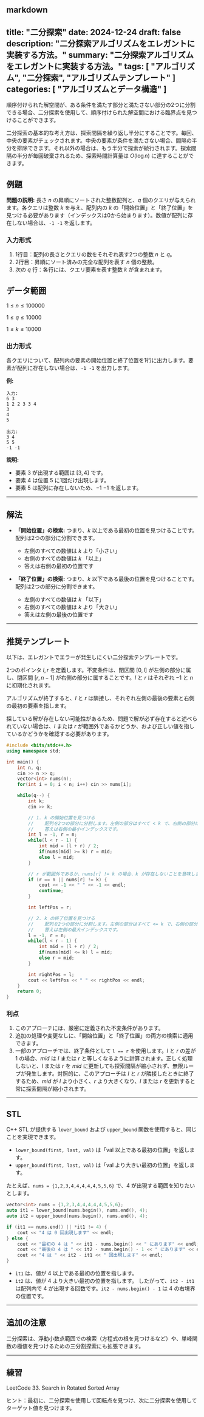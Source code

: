 markdown
---
title: "二分探索"
date: 2024-12-24
draft: false
description: "二分探索アルゴリズムをエレガントに実装する方法。"
summary: "二分探索アルゴリズムをエレガントに実装する方法。"
tags: [ "アルゴリズム", "二分探索", "アルゴリズムテンプレート" ]
categories: [ "アルゴリズムとデータ構造" ]
---

順序付けられた解空間が、ある条件を満たす部分と満たさない部分の2つに分割できる場合、二分探索を使用して、順序付けられた解空間における臨界点を見つけることができます。

二分探索の基本的な考え方は、探索間隔を繰り返し半分にすることです。毎回、中央の要素がチェックされます。中央の要素が条件を満たさない場合、間隔の半分を排除できます。それ以外の場合は、もう半分で探索が続行されます。探索間隔の半分が毎回破棄されるため、探索時間計算量は $O(\log n)$ に達することができます。

## 例題

**問題の説明:**
長さ $n$ の昇順にソートされた整数配列と、$q$ 個のクエリが与えられます。各クエリは整数 $k$ を与え、配列内の $k$ の「開始位置」と「終了位置」を見つける必要があります（インデックスは0から始まります）。数値が配列に存在しない場合は、`-1 -1` を返します。

### 入力形式

1. 1行目：配列の長さとクエリの数をそれぞれ表す2つの整数 $n$ と $q$。
2. 2行目：昇順にソート済みの完全な配列を表す $n$ 個の整数。
3. 次の $q$ 行：各行には、クエリ要素を表す整数 $k$ が含まれます。

## データ範囲

$1 \leq n \leq 100000$

$1 \leq q \leq 10000$

$1 \leq k \leq 10000$

### 出力形式

各クエリについて、配列内の要素の開始位置と終了位置を1行に出力します。要素が配列に存在しない場合は、`-1 -1` を出力します。

**例:**

```
入力:
6 3
1 2 2 3 3 4
3
4
5

出力:
3 4
5 5
-1 -1
```

**説明:**

- 要素 $3$ が出現する範囲は $[3, 4]$ です。
- 要素 $4$ は位置 $5$ に1回だけ出現します。
- 要素 $5$ は配列に存在しないため、$-1$ $-1$ を返します。

---

## 解法

- **「開始位置」の検索:**
  つまり、$k$ 以上である最初の位置を見つけることです。配列は2つの部分に分割できます。
    - 左側のすべての数値は $k$ より「小さい」
    - 右側のすべての数値は $k$ 「以上」
    - 答えは右側の最初の位置です

- **「終了位置」の検索:**
  つまり、$k$ 以下である最後の位置を見つけることです。配列は2つの部分に分割できます。
    - 左側のすべての数値は $k$ 「以下」
    - 右側のすべての数値は $k$ より「大きい」
    - 答えは左側の最後の位置です

---

## 推奨テンプレート

以下は、エレガントでエラーが発生しにくい二分探索テンプレートです。

2つのポインタ $l, r$ を定義します。不変条件は、閉区間 $[0, l]$ が左側の部分に属し、閉区間 $[r, n - 1]$ が右側の部分に属することです。$l$ と $r$ はそれぞれ $-1$ と $n$ に初期化されます。

アルゴリズムが終了すると、$l$ と $r$ は隣接し、それぞれ左側の最後の要素と右側の最初の要素を指します。

探している解が存在しない可能性があるため、問題で解が必ず存在すると述べられていない場合は、$l$ または $r$ が範囲外であるかどうか、および正しい値を指しているかどうかを確認する必要があります。

```cpp
#include <bits/stdc++.h>
using namespace std;

int main() {
    int n, q;
    cin >> n >> q;
    vector<int> nums(n);
    for(int i = 0; i < n; i++) cin >> nums[i];

    while(q--) {
        int k;
        cin >> k;

        // 1. k の開始位置を見つける
        //    配列を2つの部分に分割します。左側の部分はすべて < k で、右側の部分はすべて >= k です。
        //    答えは右側の最小インデックスです。
        int l = -1, r = n;
        while(l < r - 1) {
            int mid = (l + r) / 2;
            if(nums[mid] >= k) r = mid; 
            else l = mid;
        }

        // r が範囲外であるか、nums[r] != k の場合、k が存在しないことを意味します
        if (r == n || nums[r] != k) {
            cout << -1 << " " << -1 << endl;
            continue;
        }

        int leftPos = r;

        // 2. k の終了位置を見つける
        //    配列を2つの部分に分割します。左側の部分はすべて <= k で、右側の部分はすべて > k です。
        //    答えは左側の最大インデックスです。
        l = -1, r = n;
        while(l < r - 1) {
            int mid = (l + r) / 2;
            if(nums[mid] <= k) l = mid;
            else r = mid;
        }

        int rightPos = l;
        cout << leftPos << " " << rightPos << endl;
    }
    return 0;
}
```

### 利点

1. このアプローチには、厳密に定義された不変条件があります。
2. 追加の処理や変更なしに、「開始位置」と「終了位置」の両方の検索に適用できます。
3. 一部のアプローチでは、終了条件として `l == r` を使用します。$l$ と $r$ の差が $1$ の場合、$mid$ は $l$ または $r$ と等しくなるように計算されます。正しく処理しないと、$l$ または $r$ を $mid$ に更新しても探索間隔が縮小されず、無限ループが発生します。対照的に、このアプローチは $l$ と $r$ が隣接したときに終了するため、$mid$ が $l$ より小さく、$r$ より大きくなり、$l$ または $r$ を更新すると常に探索間隔が縮小されます。

---

## STL

C++ STL が提供する `lower_bound` および `upper_bound` 関数を使用すると、同じことを実現できます。

- `lower_bound(first, last, val)` は「val 以上である最初の位置」を返します。
- `upper_bound(first, last, val)` は「val より大きい最初の位置」を返します。

たとえば、`nums = {1,2,3,4,4,4,4,4,5,5,6}` で、4 が出現する範囲を知りたいとします。

```cpp
vector<int> nums = {1,2,3,4,4,4,4,4,5,5,6};
auto it1 = lower_bound(nums.begin(), nums.end(), 4);
auto it2 = upper_bound(nums.begin(), nums.end(), 4);

if (it1 == nums.end() || *it1 != 4) {
    cout << "4 は 0 回出現します" << endl;
} else {
    cout << "最初の 4 は " << it1 - nums.begin() << " にあります" << endl;
    cout << "最後の 4 は " << it2 - nums.begin() - 1 << " にあります" << endl;
    cout << "4 は " << it2 - it1 << " 回出現します" << endl;
}
```

- `it1` は、値が $4$ 以上である最初の位置を指します。
- `it2` は、値が $4$ より大きい最初の位置を指します。
  したがって、`it2 - it1` は配列内で $4$ が出現する回数です。`it2 - nums.begin() - 1` は $4$ の右境界の位置です。

---

## 追加の注意

二分探索は、浮動小数点範囲での検索（方程式の根を見つけるなど）や、単峰関数の極値を見つけるための三分割探索にも拡張できます。

---

## 練習

LeetCode 33. Search in Rotated Sorted Array

ヒント：最初に、二分探索を使用して回転点を見つけ、次に二分探索を使用してターゲット値を見つけます。
